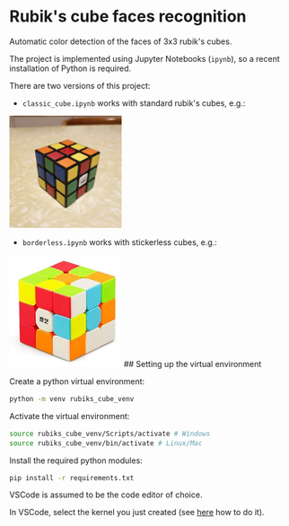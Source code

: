# Rubik's cube faces recognition
Automatic color detection of the faces of 3x3 rubik's cubes.

The project is implemented using Jupyter Notebooks (`ipynb`), so a recent installation of Python is required.

There are two versions of this project:
- `classic_cube.ipynb` works with standard rubik's cubes, e.g.:
<img src="images/real_cube1.jpg" width="200"/>

- `borderless.ipynb` works with stickerless cubes, e.g.:
<img src="Classification2/border1.jpeg" width="200"/>
## Setting up the virtual environment

Create a python virtual environment:
```bash
python -m venv rubiks_cube_venv
```

Activate the virtual environment:
```bash
source rubiks_cube_venv/Scripts/activate # Windows
source rubiks_cube_venv/bin/activate # Linux/Mac
```

Install the required python modules:
```bash
pip install -r requirements.txt
```
VSCode is assumed to be the code editor of choice.

In VSCode, select the kernel you just created (see [here](https://code.visualstudio.com/docs/datascience/jupyter-notebooks#_create-or-open-a-jupyter-notebook) how to do it).

